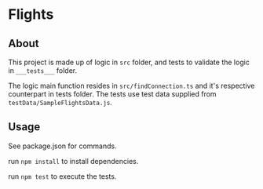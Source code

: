 # Flights

## About

This project is made up of logic in ```src``` folder, and tests to validate the logic in ```___tests___``` folder.

The logic main function resides in ```src/findConnection.ts``` and it's respective counterpart in tests folder. 
The tests use test data supplied from ```testData/SampleFlightsData.js```.


## Usage

See package.json for commands.

run ```npm install``` to install dependencies.

run ```npm test``` to execute the tests.

